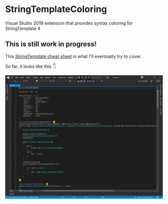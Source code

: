 # StringTemplateColoring
Visual Studio 2019 extension that provides syntax coloring for StringTemplate 4

## This is still work in progress!

This [StringTemplate cheat sheet](https://theantlrguy.atlassian.net/wiki/spaces/ST/pages/1409038/StringTemplate+cheat+sheet) is what I'll eventually try to cover.

So far, it looks like this 👇  

![](res/preview.png)